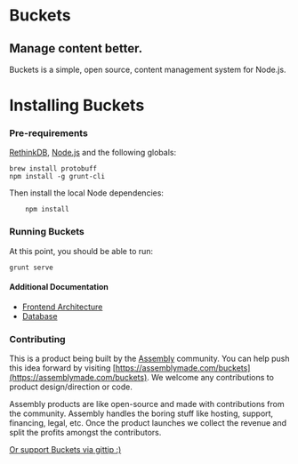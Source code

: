 # Buckets

## Manage content better.

Buckets is a simple, open source, content management system for Node.js.

# Installing Buckets

### Pre-requirements

[RethinkDB](http://rethinkdb.com), [Node.js](http://nodejs.org) and the following globals:


```
brew install protobuff
npm install -g grunt-cli
```

Then install the local Node dependencies:

```
	npm install
```

### Running Buckets

At this point, you should be able to run:

```
grunt serve
```

#### Additional Documentation

* [Frontend Architecture](docs/frontend.md)
* [Database](docs/database.md)

### Contributing

This is a product being built by the [Assembly](https://assemblymade.com) community. You can help push this idea forward by visiting [https://assemblymade.com/buckets](https://assemblymade.com/buckets). We welcome any contributions to product design/direction or code.

Assembly products are like open-source and made with contributions from the community. Assembly handles the boring stuff like hosting, support, financing, legal, etc. Once the product launches we collect the revenue and split the profits amongst the contributors.

[Or support Buckets via gittip :)](https://www.gittip.com/DavidKaneda/)